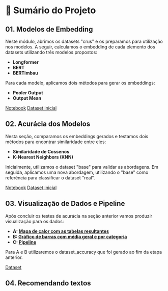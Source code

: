 # 📑 Sumário do Projeto

## 01. Modelos de Embedding
Neste módulo, abrimos os datasets "crus" e os preparamos para utilização nos modelos. A seguir, calculamos o embedding de cada elemento dos datasets utilizando três modelos propostos:

- **Longformer**  
- **BERT**  
- **BERTimbau**

Para cada modelo, aplicamos dois métodos para gerar os embeddings:
- **Pooler Output**  
- **Output Mean**

[Notebook](https://github.com/rafavidal1709/projeto-aplicado-iii/blob/main/01%20-%20Modelos%20de%20embedding.ipynb)
[Dataset inicial](https://github.com/rafavidal1709/projeto-aplicado-iii/blob/main/01%20-%20dataset_original.json)

## 02. Acurácia dos Modelos
Nesta seção, comparamos os embeddings gerados e testamos dois métodos para encontrar similaridade entre eles:

- **Similaridade de Cossenos**  
- **K-Nearest Neighbors (KNN)**

Inicialmente, utilizamos o dataset "base" para validar as abordagens. Em seguida, aplicamos uma nova abordagem, utilizando o "base" como referência para classificar o dataset "real".

[Notebook](https://github.com/rafavidal1709/projeto-aplicado-iii/blob/main/02%20-%20Acur%C3%A1cia%20dos%20modelos.ipynb)
[Dataset inicial](https://github.com/rafavidal1709/projeto-aplicado-iii/blob/main/02%20-%20dataset_embeddings.json)

## 03. Visualização de Dados e Pipeline
Após concluir os testes de acurácia na seção anterior vamos produzir visualização para os dados:

- **A: [Mapa de calor com as tabelas resultantes](https://github.com/rafavidal1709/projeto-aplicado-iii/blob/main/03A%20-%20Visualiza%C3%A7%C3%A3o%20de%20Dados%20Calor.ipynb)**  
- **B: [Gráfico de barras com média geral e por categoria](https://github.com/rafavidal1709/projeto-aplicado-iii/blob/main/03B%20-%20Visualiza%C3%A7%C3%A3o%20de%20Dados%20Gr%C3%A1fico%20Barras.ipynb)**
- **C: [Pipeline](https://github.com/rafavidal1709/projeto-aplicado-iii/blob/main/03C%20-%20Visualiza%C3%A7%C3%A3o%20da%20Piepeline.ipynb)**

Para A e B utilizaremos o dataset_accuracy que foi gerado ao fim da etapa anterior.

[Dataset](https://github.com/rafavidal1709/projeto-aplicado-iii/blob/main/03%20-%20dataset_accuracy.json)

## 04. Recomendando textos 
